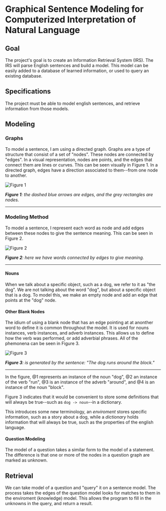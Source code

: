 # Graphical Sentence Modeling for Computerized Interpretation of Natural Language 

## Goal

The project's goal is to create an Information Retrieval System (IRS). The IRS will parse English sentences and build a model. This model can be easily added to a database of learned information, or used to query an existing database. 

## Specifications

The project must be able to model english sentences, and retrieve information from those models. 

## Modeling 

### Graphs
To model a sentence, I am using a directed graph. Graphs are a type of structure that consist of a set of "nodes". These nodes are connected by "edges". In a visual representation, nodes are points, and the edges that connect them are lines or curves. This can be seen visually in Figure 1. In a directed graph, edges have a direction associated to them--from one node to another. 

![Figure 1](http://dl.dropbox.com/u/3030738/Screenshots/a%20directed%20graph.png) 

***Figure 1**: the dashed blue arrows are edges, and the grey rectangles are nodes.* 
___

### Modeling Method
To model a sentence, I represent each word as node and add edges between these nodes to give the sentence meaning. This can be seen in Figure 2. 

![Figure 2](http://dl.dropbox.com/u/3030738/Screenshots/simple%20language%20graph%20example.png)

***Figure 2**: here we have words connected by edges to give meaning.* 
___

#### Nouns
When we talk about a specific object, such as a dog, we refer to it as "the dog". We are not talking about the word "dog", but about a specific object that is a dog. To model this, we make an empty node and add an edge that points at the "dog" node. 

#### Other Blank Nodes
The idium of using a blank node that has an edge pointing at at anonther word to define it is common throughout the model. It is used for nouns instances, verb instances, and adverb instances. This allows us to define how the verb was performed, or add adverbial phrases. All of the phemonena can be seen in Figure 3. 

![Figure 3](http://dl.dropbox.com/u/3030738/Screenshots/yxg2v~5gz_4q.png)

***Figure 3**: is generated by the sentence: "The dog runs around the block."*
___
In the figure, @1 represents an instance of the noun "dog", @2 an instance of the verb "run", @3 is an instance of the adverb "around", and @4 is an instance of the noun "block".

Figure 3 indicates that it would be convenient to store some definitions that will always be true--such as `dog -> noun`--in a dictionary.

This introduces some new terminology, an *enviroment* stores specific information, such as a story about a dog, while a *dictionary* holds information that will always be true, such as the properties of the english language. 

#### Question Modeling
The model of a question takes a similar form to the model of a statement. The difference is that one or more of the nodes in a question graph are marked as unknown.

## Retrieval
We can take model of a question and "query" it on a sentence model. The process takes the edges of the question model looks for matches to them in the enviroment (knowledge) model. This allows the program to fill in the unknowns in the query, and return a result. 
